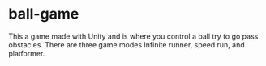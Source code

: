 # ball-game
This a game made with Unity and is where you control a ball try to go pass obstacles. There are three game modes Infinite runner, speed run, and platformer.
